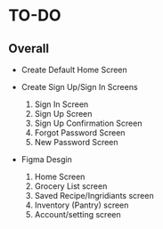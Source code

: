 # TO-DO

## Overall

- Create Default Home Screen
- Create Sign Up/Sign In Screens 
  1. Sign In Screen
  2. Sign Up Screen
  3. Sign Up Confirmation Screen
  4. Forgot Password Screen
  5. New Password Screen

- Figma Desgin 
  1. Home Screen 
  2. Grocery List screen 
  3. Saved Recipe/Ingridiants screen 
  4. Inventory (Pantry) screen 
  5. Account/setting screen 
